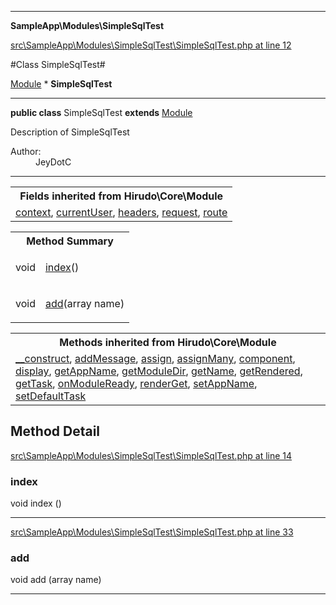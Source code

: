 

- - -

**SampleApp\Modules\SimpleSqlTest**


<a href="https://github.com/JeyDotC/Hirudo/blob/master/src/SampleApp/Modules/SimpleSqlTest/SimpleSqlTest.php#L12" target='_blank'>src\SampleApp\Modules\SimpleSqlTest\SimpleSqlTest.php at line 12</a>

#Class SimpleSqlTest#

<a href="https://github.com/JeyDotC/Hirudo-docs/blob/master/hirudo/core/Module.md">Module</a>
    * **SimpleSqlTest**




- - -

<p><strong>public  class</strong> <span>SimpleSqlTest</span>
<strong>extends</strong> <a href="https://github.com/JeyDotC/Hirudo-docs/blob/master/hirudo/core/Module.md">Module</a>

</p>

<div class="comment" id="overview_description"><p>Description of SimpleSqlTest</p></div>

<dl>
<dt>Author:</dt>
<dd>JeyDotC</dd>
</dl>


- - -

<table class="inherit">
<tr><th colspan="2">Fields inherited from Hirudo\Core\Module</th></tr>
<tr><td><a href="https://github.com/JeyDotC/Hirudo-docs/blob/master/hirudo/core/Module.md#context">context</a>, <a href="https://github.com/JeyDotC/Hirudo-docs/blob/master/hirudo/core/Module.md#currentUser">currentUser</a>, <a href="https://github.com/JeyDotC/Hirudo-docs/blob/master/hirudo/core/Module.md#headers">headers</a>, <a href="https://github.com/JeyDotC/Hirudo-docs/blob/master/hirudo/core/Module.md#request">request</a>, <a href="https://github.com/JeyDotC/Hirudo-docs/blob/master/hirudo/core/Module.md#route">route</a></td></tr></table>

<table id="summary_method">
<tr><th colspan="2">Method Summary</th></tr>
<tr>
<td><span class='k'></span> <span class='nx'>void</span></td>
<td class="description"><p class="name"><a href="#index">index</a>()</p></td>
</tr>
<tr>
<td><span class='k'></span> <span class='nx'>void</span></td>
<td class="description"><p class="name"><a href="#add">add</a>(array name)</p><p class="description"></p></td>
</tr>
</table>

<table class="inherit">
<tr><th colspan="2">Methods inherited from Hirudo\Core\Module</th></tr>
<tr><td><a href="https://github.com/JeyDotC/Hirudo-docs/blob/master/hirudo/core/Module.md#__construct">__construct</a>, <a href="https://github.com/JeyDotC/Hirudo-docs/blob/master/hirudo/core/Module.md#addMessage">addMessage</a>, <a href="https://github.com/JeyDotC/Hirudo-docs/blob/master/hirudo/core/Module.md#assign">assign</a>, <a href="https://github.com/JeyDotC/Hirudo-docs/blob/master/hirudo/core/Module.md#assignMany">assignMany</a>, <a href="https://github.com/JeyDotC/Hirudo-docs/blob/master/hirudo/core/Module.md#component">component</a>, <a href="https://github.com/JeyDotC/Hirudo-docs/blob/master/hirudo/core/Module.md#display">display</a>, <a href="https://github.com/JeyDotC/Hirudo-docs/blob/master/hirudo/core/Module.md#getAppName">getAppName</a>, <a href="https://github.com/JeyDotC/Hirudo-docs/blob/master/hirudo/core/Module.md#getModuleDir">getModuleDir</a>, <a href="https://github.com/JeyDotC/Hirudo-docs/blob/master/hirudo/core/Module.md#getName">getName</a>, <a href="https://github.com/JeyDotC/Hirudo-docs/blob/master/hirudo/core/Module.md#getRendered">getRendered</a>, <a href="https://github.com/JeyDotC/Hirudo-docs/blob/master/hirudo/core/Module.md#getTask">getTask</a>, <a href="https://github.com/JeyDotC/Hirudo-docs/blob/master/hirudo/core/Module.md#onModuleReady">onModuleReady</a>, <a href="https://github.com/JeyDotC/Hirudo-docs/blob/master/hirudo/core/Module.md#renderGet">renderGet</a>, <a href="https://github.com/JeyDotC/Hirudo-docs/blob/master/hirudo/core/Module.md#setAppName">setAppName</a>, <a href="https://github.com/JeyDotC/Hirudo-docs/blob/master/hirudo/core/Module.md#setDefaultTask">setDefaultTask</a></td></tr></table>

<h2 id="detail_method">Method Detail</h2>

<a href="https://github.com/JeyDotC/Hirudo/blob/master/src/SampleApp/Modules/SimpleSqlTest/SimpleSqlTest.php#L14" target='_blank'>src\SampleApp\Modules\SimpleSqlTest\SimpleSqlTest.php at line 14</a>

<h3 id="index()">index</h3>
<span class='k'></span> <span class='nx'>void</span> <span class='nf'>index</span> ()

<div class="details">

</div>

- - -


<a href="https://github.com/JeyDotC/Hirudo/blob/master/src/SampleApp/Modules/SimpleSqlTest/SimpleSqlTest.php#L33" target='_blank'>src\SampleApp\Modules\SimpleSqlTest\SimpleSqlTest.php at line 33</a>

<h3 id="add()">add</h3>
<span class='k'></span> <span class='nx'>void</span> <span class='nf'>add</span> (array name)

<div class="details">
<p></p>
</div>

- - -


